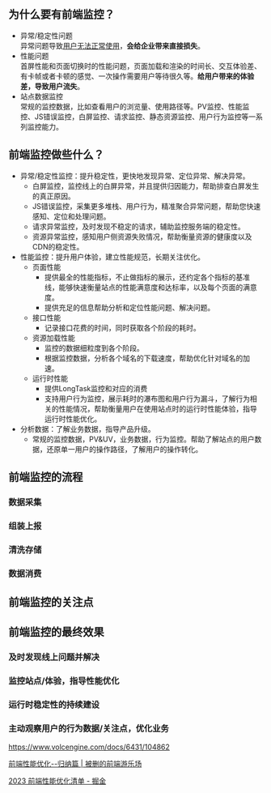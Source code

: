 

## 为什么要有前端监控？

- 异常/稳定性问题  
  异常问题导致<u>用户无法正常使用</u>，**会给企业带来直接损失**。
- 性能问题  
  首屏性能和页面切换时的性能问题，页面加载和渲染的时间长、交互体验差、有卡帧或者卡顿的感觉、一次操作需要用户等待很久等。**给用户带来的体验差，导致用户流失**。
- 站点数据监控  
  常规的监控数据，比如查看用户的浏览量、使用路径等。PV监控、性能监控、JS错误监控，白屏监控、请求监控、静态资源监控、用户行为监控等一系列监控能力。

## 前端监控做些什么？

- 异常/稳定性监控：提升稳定性，更快地发现异常、定位异常、解决异常。
  - 白屏监控，监控线上的白屏异常，并且提供归因能力，帮助排查白屏发生的真正原因。
  - JS错误监控，采集更多堆栈、用户行为，精准聚合异常问题，帮助您快速感知、定位和处理问题。
  - 请求异常监控，及时发现不稳定的请求，辅助监控服务端的稳定性。
  - 资源异常监控，感知用户侧资源失败情况，帮助衡量资源的健康度以及CDN的稳定性。
- 性能监控：提升用户体验，建立性能规范，长期关注优化。
  - 页面性能
    - 提供最全的性能指标，不止做指标的展示，还约定各个指标的基准线，能够快速衡量站点的性能满意度和达标率，以及每个页面的满意度。
    - 提供充足的信息帮助分析和定位性能问题、解决问题。
  - 接口性能
    - 记录接口花费的时间，同时获取各个阶段的耗时。
  - 资源加载性能
    - 监控的数据细粒度到各个阶段。
    - 根据监控数据，分析各个域名的下载速度，帮助优化针对域名的加速。
  - 运行时性能
    - 提供LongTask监控和对应的消费
    - 支持用户行为监控，展示耗时的瀑布图和用户行为漏斗，了解行为相关的性能情况，帮助衡量用户在使用站点时的运行时性能体验，指导运行时性能优化。
- 分析数据：了解业务数据，指导产品升级。
  - 常规的监控数据，PV&UV，业务数据，行为监控。帮助了解站点的用户数据，还原单一用户的操作路径，了解用户的操作转化。

## 前端监控的流程

### 数据采集



### 组装上报

### 清洗存储

### 数据消费

## 前端监控的关注点

## 前端监控的最终效果

### 及时发现线上问题并解决

### 监控站点/体验，指导性能优化

### 运行时稳定性的持续建设

### 主动观察用户的行为数据/关注点，优化业务

   





https://www.volcengine.com/docs/6431/104862

[前端性能优化--归纳篇 | 被删的前端游乐场](https://godbasin.github.io/front-end-playground/front-end-basic/performance/front-end-performance-optimization.html)

[2023 前端性能优化清单 - 掘金](https://juejin.cn/post/7214026775142760505#heading-1)


